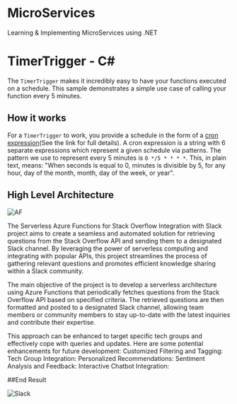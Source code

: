 # MicroServices
Learning &amp; Implementing MicroServices using .NET 
# TimerTrigger - C<span>#</span>

The `TimerTrigger` makes it incredibly easy to have your functions executed on a schedule. This sample demonstrates a simple use case of calling your function every 5 minutes.

## How it works

For a `TimerTrigger` to work, you provide a schedule in the form of a [cron expression](https://en.wikipedia.org/wiki/Cron#CRON_expression)(See the link for full details). A cron expression is a string with 6 separate expressions which represent a given schedule via patterns. The pattern we use to represent every 5 minutes is `0 */5 * * * *`. This, in plain text, means: "When seconds is equal to 0, minutes is divisible by 5, for any hour, day of the month, month, day of the week, or year".

## High Level Architecture
![AF](https://github.com/rajahir01/MicroServices/assets/66768536/e76d767d-dca4-4763-9b53-6ea592b84953)

The Serverless Azure Functions for Stack Overflow Integration with Slack project aims to create a seamless and automated solution for retrieving questions from the Stack Overflow API and sending them to a designated Slack channel. By leveraging the power of serverless computing and integrating with popular APIs, this project streamlines the process of gathering relevant questions and promotes efficient knowledge sharing within a Slack community.

The main objective of the project is to develop a serverless architecture using Azure Functions that periodically fetches questions from the Stack Overflow API based on specified criteria. The retrieved questions are then formatted and posted to a designated Slack channel, allowing team members or community members to stay up-to-date with the latest inquiries and contribute their expertise.

 This approach can be enhanced to target specific tech groups and effectively cope with queries and updates. Here are some potential enhancements for future development:
Customized Filtering and Tagging:
Tech Group Integration: 
Personalized Recommendations: 
Sentiment Analysis and Feedback: 
Interactive Chatbot Integration: 


##End Result

![Slack](https://github.com/rajahir01/MicroServices/assets/66768536/ccd6b7bf-65e0-4187-8cd1-a58b58fdb27f)

